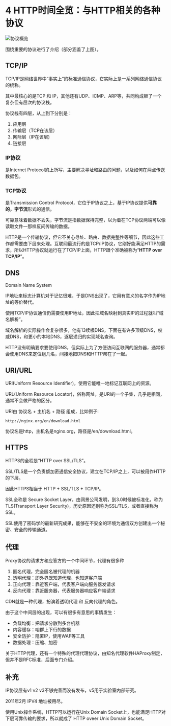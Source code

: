 # 4 HTTP时间全览：与HTTP相关的各种协议

![协议概览](https://blog-1258030304.cos.ap-guangzhou.myqcloud.com/books/master-http/http-protocols-graphic.jpeg)

围绕重要的协议进行了介绍（部分涵盖了上图）。


## TCP/IP

TCP/IP是网络世界中“事实上”的标准通信协议，它实际上是一系列网络通信协议的统称。

其中最核心的是TCP 和 IP，其他还有UDP、ICMP、ARP等，共同构成额了一个复杂但有层次的协议栈。

协议栈有四层，从上到下分别是：

1. 应用层
2. 传输层（TCP在该层）
3. 网际层（IP在该层)
4. 链接层


### IP协议

是Internet Protocol的上所写，主要解决寻址和路由的问题，以及如何在两点传送数据包。

### TCP协议

是Transmission Control Protocol，它位于IP协议之上，基于IP协议提供**可靠的，字节流**形式的通信。

可靠意味着数据不丢失，字节流是指数据保持完整，以为着在TCP协议两端可以像读取文件一那样反问传输的数据。

HTTP是一个传输协议，但它不关心寻址、路由、数据完整性等细节，因此这些工作都需要由下层来处理。互联网最流行的是TCP/IP协议，它刚好能满足HTTP的需求，所以HTTP协议就运行在了TCP/IP上面，HTTP跟个准确被称为“**HTTP over TCP/IP**”。

## DNS

Domain Name System

IP地址来标志计算机对于记忆很难，于是DNS出现了，它用有意义的名字作为IP地址的等价替代。

使用TCP/IP协议通信仍需要使用IP地址，因此把域名映射到真实IP的过程就叫“域名解析”。

域名解析的实际操作会复杂很多，他有13续根DNS，下面在有许多顶级DNS，权威DNS，和更小的本地DNS，逐层递归的实现域名查询。

HTTP没有明确要求要使用DNS，但实际上为了方便访问互联网的服务器，通常都会使用DNS来定位组几名，间接地把DNS和HTTP帮在了一起。

## URI/URL

URI(Uniform Resource Identifier)，使用它能唯一地标记互联网上的资源。

URL(Uniform Resource Locator)，俗称网址，是URI的一个子集，几乎是相同，通常不会做严格的区分。


URI由 协议名 + 主机名 + 路径 组成，比如例子:

```
http://nginx.org/en/download.html
```
协议名是http，主机名是nginx.org，路径是/en/download.html。

## HTTPS

HTTPS的全程是“HTTP over SSL/TLS”。

SSL/TLS是一个负责额加密通信安全协议，建立在TCP/IP之上，可以被用作HTTP的下层。

因此HTTPS相当于 HTTP + SSL/TLS + TCP/IP。

SSL全称是 Secure Socket Layer，由网景公司发明，到3.0时候被标准化，称为TLS(Transport Layer Security)，历史原因还别称为SSL/TLS，或者直接称为SSL。

SSL使用了密码学的最新研究成果，能够在不安全的环境为通信双方创建出一个秘密、安全的传输通道。

## 代理

Proxy协议的请求方和应答方的一个中间环节，代理有很多种

1. 匿名代理，完全匿名被代理的机器
2. 透明代理：即外界既知道代理，也知道客户端
3. 正向代理：靠近客户端，代表客户端向服务器发请求
4. 反向代理：靠近服务器，代表服务器响应客户端请求

CDN就是一种代理，扮演着透明代理 和 反向代理的角色。

由于这个中间层的出现，可以有很多有意思的事情发生：

- 负载均衡：把请求分散到多台机器
- 内容缓存：咱群上下行的数据
- 安全防护：隐匿IP，使用WAF等工具
- 数据处理：压缩、加密

关于HTTP代理，还有一个特殊的代理代理协议，由知名代理软件HAProxy制定，但并不是RFC标准，后面专门介绍。

## 补充

IP协议层有v1 v2 v3不够完善而没有发布，v5用于实验室内部研究。

2011年2月 IPV4 地址被用尽。

使用Unix操作系统，HTTP可以运行在Unix Domain Socket上，也能满足HTTP对下层可靠传输的要求，所以就成了 HTTP oveer Unix Domain Socket。





